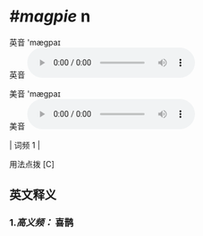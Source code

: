 # ***\#magpie*** n
英音 'mæɡpaɪ  
英音
<audio src="./media/magpie-B.aac" controls="controls"></audio>

美音 'mæɡpaɪ  
美音
<audio src="./media/magpie.aac" controls="controls"></audio>



| 词频 1 |  

用法点拨  [C]

英文释义
---
### 1.*高义频：* **喜鹊**  


